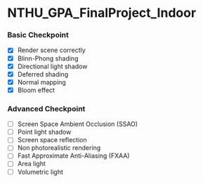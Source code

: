 # NTHU_GPA_FinalProject_Indoor

### Basic Checkpoint

- [x] Render scene correctly
- [x] Blinn-Phong shading
- [x] Directional light shadow
- [x] Deferred shading
- [X] Normal mapping
- [X] Bloom effect

### Advanced Checkpoint

- [ ] Screen Space Ambient Occlusion (SSAO)
- [ ] Point light shadow
- [ ] Screen space reflection
- [ ] Non photorealistic rendering
- [ ] Fast Approximate Anti-Aliasing (FXAA)
- [ ] Area light
- [ ] Volumetric light